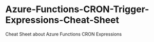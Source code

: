 # Azure-Functions-CRON-Trigger-Expressions-Cheat-Sheet
Cheat Sheet about Azure Functions CRON Expressions
